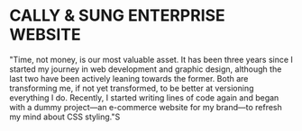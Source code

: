 # CALLY & SUNG ENTERPRISE WEBSITE

"Time, not money, is our most valuable asset. It has been three years since I started my journey in web development and graphic design, although the last two have been actively leaning towards the former. Both are transforming me, if not yet transformed, to be better at versioning everything I do. Recently, I started writing lines of code again and began with a dummy project—an e-commerce website for my brand—to refresh my mind about CSS styling."S